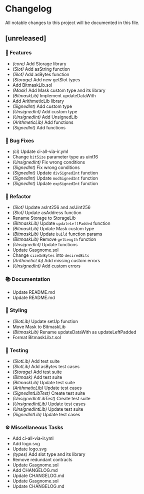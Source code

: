 # Changelog

All notable changes to this project will be documented in this file.

## [unreleased]

### 🚀 Features

- *(core)* Add Storage library
- *(Slot)* Add asString function
- *(Slot)* Add asBytes function
- *(Storage)* Add new getSlot types
- Add BitmaskLib.sol
- *(Mask)* Add Mask custom type and its library
- *(BitmaskLib)* Implement updateDataWith
- Add ArithmeticLib library
- *(SignedInt)* Add custom type
- *(UnsignedInt)* Add custom type
- *(UnsignedInt)* Add UnsignedLib
- *(ArithmeticLib)* Add functions
- *(SignedInt)* Add functions

### 🐛 Bug Fixes

- *(ci)* Update ci-all-via-ir.yml
- Change `bitSize` parameter type as uint16
- *(UnsignedInt)* Fix wrong conditions
- *(SignedInt)* Fix wrong conditions
- *(SignedInt)* Update `divSignedInt` function
- *(SignedInt)* Update `modSignedInt` function
- *(SignedInt)* Update `expSignedInt` function

### 🚜 Refactor

- *(Slot)* Update asInt256 and asUint256
- *(Slot)* Update asAddress function
- Rename Storage to StorageLib
- *(BItmaskLib)* Update `updateLeftPadded` function
- *(BitmaskLib)* Update Mask custom type
- *(BitmaskLib)* Update `build` function params
- *(BitmaskLib)* Remove `getLength` function
- *(UnsignedInt)* Update functions
- Update Gasgnome.sol
- Change `sizeInBytes` into `desiredBits`
- *(ArithmeticLib)* Add missing custom errors
- *(UnsignedInt)* Add custom errors

### 📚 Documentation

- Update README.md
- Update README.md

### 🎨 Styling

- *(SlotLib)* Update setUp function
- Move Mask to BitmaskLib
- *(BitmaskLib)* Rename updateDataWith as updateLeftPadded
- Format BitmaskLib.t.sol

### 🧪 Testing

- *(SlotLib)* Add test suite
- *(SlotLib)* Add asBytes test cases
- *(Storage)* Add test suite
- *(Bitmask)* Add test suite
- *(BitmaskLib)* Update test suite
- *(ArithmeticLib)* Update test cases
- *(SignedIntLibTest)* Create test suite
- *(UnsignedIntLibTest)* Create test suite
- *(UnsignedIntLib)* Update test cases
- *(UnsignedIntLib)* Update test suite
- *(SignedIntLib)* Update test cases

### ⚙️ Miscellaneous Tasks

- Add ci-all-via-ir.yml
- Add logo.svg
- Update logo.svg
- *(types)* Add slot type and its library
- Remove redundant contracts
- Update Gasgnome.sol
- Add CHANGELOG.md
- Update CHANGELOG.md
- Update Gasgnome.sol
- Update CHANGELOG.md

<!-- generated by git-cliff -->
